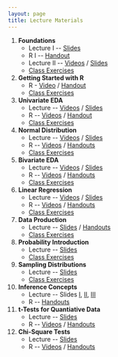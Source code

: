 ```yaml
---
layout: page
title: Lecture Materials
---
```


1. **Foundations**
    * Lecture I -- [Slides](Slides/01_Foundations_I.pptx)
    * R I -- [Handout](HOs/01_Foundations_HO.pdf)
    * Lecture II -- [Videos](../resources/VideosR.html#foundations) / [Slides](Slides/02_Foundations_II.pptx)
    * [Class Exercises](CEs/FoundationsIVPPSS.html)
1. **Getting Started with R**
    * R - [Video](../resources/VideosR.html#getting-started-with-r) / [Handout](HOs/02_FoundationsR_HO.pdf)
    * [Class Exercises](CEs/FoundationsR.html)
1. **Univariate EDA**
    * Lecture -- [Videos](../resources/VideosLecture.html#univariate-eda) / [Slides](Slides/03_UnivEDA.pptx)
    * R -- [Videos](../resources/VideosR.html#univariate-eda) / [Handout](HOs/03_UnivEDA_HO.pdf)
    * [Class Exercises](CEs/03_UnivEDA_CE.pdf)
1. **Normal Distribution**
    * Lecture -- [Videos](../resources/VideosLecture.html#normal-distribution) / [Slides](Slides/04_NormalDistribution.pptx)
    * R -- [Videos](../resources/VideosR.html#normal-distribution) / [Handouts](HOs/04_NormalDistribution_HO.pdf)
    * [Class Exercises](CEs/04_NormalDistribution_CE.pdf)
1. **Bivariate EDA**
    * Lecture -- [Videos](../resources/VideosLecture.html#bivariate-eda) / [Slides](Slides/05_BivEDA.pptx)
    * R -- [Videos](../resources/VideosR.html#bivariate-eda) / [Handouts](HOs/05_BivEDA_HO.pdf)
    * [Class Exercises](CEs/05_BivEDA_CE.pdf)
1. **Linear Regression**
    * Lecture -- [Videos](../resources/VideosLecture.html#linear-regression) / [Slides](Slides/06_SimpleLinearRegression.pptx)
    * R -- [Videos](../resources/VideosR.html#linear-regression) / [Handouts](HOs/06_SimpleLinearRegression_HO.pdf)
    * [Class Exercises](CEs/06_SimpleLinearRegression_CE.pdf)
1. **Data Production**
    * Lecture -- [Slides](Slides/07_DataProduction.pptx) / [Handouts](HOs/_HO.pdf)
    * [Class Exercises](CEs/_CE.pdf)
1. **Probability Introduction**
    * Lecture -- [Slides](Slides/08_ProbabilityIntro.pptx)
    * [Class Exercises](CEs/08_ProbabilityIntro_CE.pdf)
1. **Sampling Distributions**
    * Lecture -- [Slides](Slides/09_SamplingDistributions.pptx)
    * [Class Exercises](CEs/09_SamplingDistributions_CE.pdf)
1. **Inference Concepts**
    * Lecture -- Slides [I](Slides/10_Inference_1_HypothesisTesting.pptx), [II](Slides/10_Inference_2_ConfidenceRegions.pptx), [III](Slides/10_Inference_3_ZTest.pptx)
    * R -- [Handouts](HOs/10_InferenceConcepts_HO.pdf)
1. **t-Tests for Quantiative Data**
    * Lecture -- [Slides](Slides/11_tTests.pptx)
    * R -- [Videos](../resources/VideosR.html#t-tests-for-quantitative-data) / [Handouts](HOs/11_tTests_HO.pdf)
1. **Chi-Square Tests**
    * Lecture -- [Slides](Slides/12_ChiSquareTests_alt.pptx)
    * R -- [Videos](../resources/VideosR.html#chi-square-tests) / [Handouts](HOs/12_ChiSquareTests_HO.pdf)
